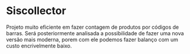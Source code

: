 # Siscollector
Projeto muito eficiente em fazer contagem de produtos por códigos de barras.
Será posteriormente analisada a possibilidade de fazer uma nova versão mais moderna, porem com ele
podemos fazer balanço com um custo encrivelmente baixo.
